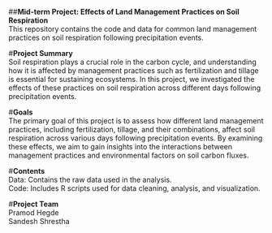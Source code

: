 ##**Mid-term Project: Effects of Land Management Practices on Soil Respiration**  
This repository contains the code and data for common land management practices on soil respiration following precipitation events.  

#**Project Summary**  
Soil respiration plays a crucial role in the carbon cycle, and understanding how it is affected by management practices such as fertilization and tillage is essential for sustaining ecosystems. In this project, we investigated the effects of these practices on soil respiration across different days following precipitation events.

#**Goals**  
The primary goal of this project is to assess how different land management practices, including fertilization, tillage, and their combinations, affect soil respiration across various days following precipitation events. By examining these effects, we aim to gain insights into the interactions between management practices and environmental factors on soil carbon fluxes.  

#**Contents**  
Data: Contains the raw data used in the analysis.  
Code: Includes R scripts used for data cleaning, analysis, and visualization.


#**Project Team**  
Pramod Hegde  
Sandesh Shrestha
